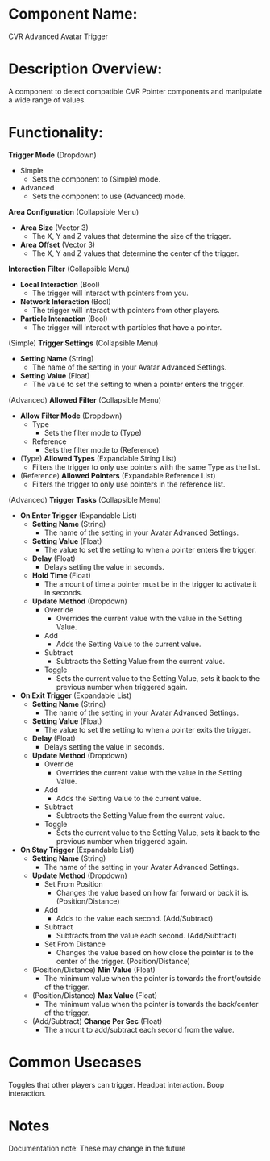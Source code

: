 
# Component Name:

CVR Advanced Avatar Trigger

# Description Overview:

A component to detect compatible CVR Pointer components and manipulate a wide range of values.

# Functionality:

**Trigger Mode** (Dropdown)

- Simple
	- Sets the component to (Simple) mode.
- Advanced
	- Sets the component to use (Advanced) mode.

 **Area Configuration** (Collapsible Menu)

- **Area Size** (Vector 3)
	- The X, Y and Z values that determine the size of the trigger.
- **Area Offset** (Vector 3)
	- The X, Y and Z values that determine the center of the trigger.

**Interaction Filter** (Collapsible Menu)

- **Local Interaction** (Bool)
	- The trigger will interact with pointers from you.
- **Network Interaction** (Bool)
	- The trigger will interact with pointers from other players.
- **Particle Interaction** (Bool)
	- The trigger will interact with particles that have a pointer.

(Simple) **Trigger Settings** (Collapsible Menu)

- **Setting Name** (String)
	- The name of the setting in your Avatar Advanced Settings.
- **Setting Value** (Float)
	- The value to set the setting to when a pointer enters the trigger.

(Advanced) **Allowed Filter** (Collapsible Menu)

- **Allow Filter Mode** (Dropdown)
	- Type
		- Sets the filter mode to (Type)
	- Reference
		- Sets the filter mode to (Reference)
- (Type) **Allowed Types** (Expandable String List)
	- Filters the trigger to only use pointers with the same Type as the list.
- (Reference) **Allowed Pointers** (Expandable Reference List)
	- Filters the trigger to only use pointers in the reference list.

(Advanced) **Trigger Tasks** (Collapsible Menu)

- **On Enter Trigger** (Expandable List)
	- **Setting Name** (String)
		- The name of the setting in your Avatar Advanced Settings.
	- **Setting Value** (Float)
		- The value to set the setting to when a pointer enters the trigger.
	- **Delay** (Float)
		- Delays setting the value in seconds.
	- **Hold Time** (Float)
		- The amount of time a pointer must be in the trigger to activate it in seconds.
	- **Update Method** (Dropdown)
		- Override
			- Overrides the current value with the value in the Setting Value.
		- Add
			- Adds the Setting Value to the current value.
		- Subtract
			- Subtracts the Setting Value from the current value.
		- Toggle
			- Sets the current value to the Setting Value, sets it back to the previous number when triggered again.
- **On Exit Trigger** (Expandable List)
	- **Setting Name** (String)
		- The name of the setting in your Avatar Advanced Settings.
	- **Setting Value** (Float)
		- The value to set the setting to when a pointer exits the trigger.
	- **Delay** (Float)
		- Delays setting the value in seconds.
	- **Update Method** (Dropdown)
		- Override
			- Overrides the current value with the value in the Setting Value.
		- Add
			- Adds the Setting Value to the current value.
		- Subtract
			- Subtracts the Setting Value from the current value.
		- Toggle
			- Sets the current value to the Setting Value, sets it back to the previous number when triggered again.
- **On Stay Trigger** (Expandable List)
	- **Setting Name** (String)
		- The name of the setting in your Avatar Advanced Settings.
	- **Update Method** (Dropdown)
		- Set From Position
			- Changes the value based on how far forward or back it is. (Position/Distance)
		- Add
			- Adds to the value each second. (Add/Subtract)
		- Subtract
			- Subtracts from the value each second. (Add/Subtract)
		- Set From Distance
			- Changes the value based on how close the pointer is to the center of the trigger. (Position/Distance)
	- (Position/Distance) **Min Value** (Float)
		- The minimum value when the pointer is towards the front/outside of the trigger.
	- (Position/Distance) **Max Value** (Float)
		- The minimum value when the pointer is towards the back/center of the trigger.
	- (Add/Subtract) **Change Per Sec** (Float)
		- The amount to add/subtract each second from the value.
# Common Usecases

Toggles that other players can trigger. Headpat interaction. Boop interaction.

# Notes

Documentation note: These may change in the future